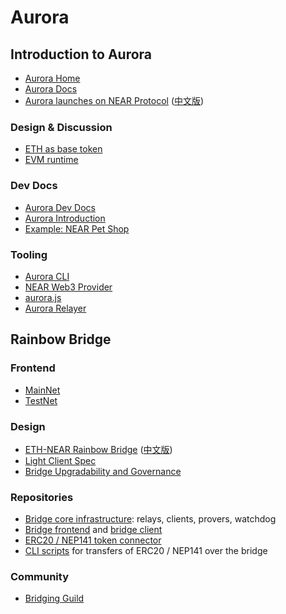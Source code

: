 # Aurora

## Introduction to Aurora

- [Aurora Home](https://aurora.dev/)
- [Aurora Docs](https://doc.aurora.dev/)
- [Aurora launches on NEAR Protocol](https://near.org/blog/aurora-launches-near/) ([中文版](https://mp.weixin.qq.com/s/ebz3glZEGTNpLya7R6GrsQ))

### Design & Discussion

- [ETH as base token](https://gov.near.org/t/evm-runtime-base-token/340)
- [EVM runtime](https://github.com/near/NEPs/pull/106)

### Dev Docs

- [Aurora Dev Docs](https://doc.aurora.dev/develop/networks)
- [Aurora Introduction](https://docs.near.org/docs/develop/evm/introduction)
- [Example: NEAR Pet Shop](https://github.com/near-examples/near-pet-shop)

### Tooling

- [Aurora CLI](https://github.com/aurora-is-near/aurora-cli)
- [NEAR Web3 Provider](https://github.com/aurora-is-near/near-web3-provider)
- [aurora.js](https://github.com/aurora-is-near/aurora.js)
- [Aurora Relayer](https://github.com/aurora-is-near/aurora-relayer)


## Rainbow Bridge

### Frontend

- [MainNet](http://ethereum.bridgetonear.org/)
- [TestNet](https://ropsten.bridgetonear.org/)

### Design

- [ETH-NEAR Rainbow Bridge](https://near.org/blog/eth-near-rainbow-bridge/) ([中文版](https://mp.weixin.qq.com/s/-giL3YRhVvyzP5dpHxw0sw))
- [Light Client Spec](https://nomicon.io/ChainSpec/LightClient.html)
- [Bridge Upgradability and Governance](https://gov.near.org/t/bridge-upgradability-and-governance-plan/633)

### Repositories

- [Bridge core infrastructure](https://github.com/aurora-is-near/rainbow-bridge): relays, clients, provers, watchdog
- [Bridge frontend]((https://github.com/aurora-is-near/rainbow-bridge-frontend)) and [bridge client](https://github.com/aurora-is-near/rainbow-bridge-client)
- [ERC20 / NEP141 token connector](https://github.com/aurora-is-near/rainbow-token-connector)
- [CLI scripts](https://github.com/djsatok/bridge-testing) for transfers of ERC20 / NEP141 over the bridge


### Community

- [Bridging Guild](https://github.com/BridgingGuild/BridgingGuild)





